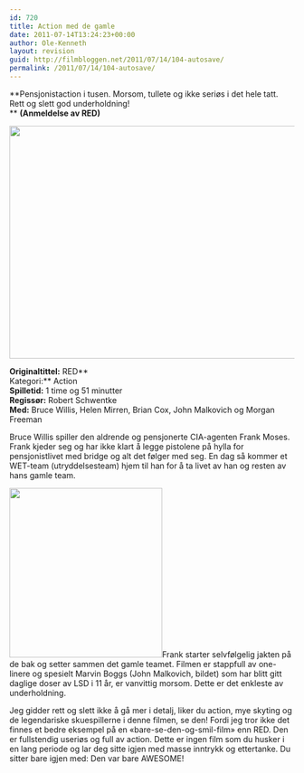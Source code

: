 ```yaml
---
id: 720
title: Action med de gamle
date: 2011-07-14T13:24:23+00:00
author: Ole-Kenneth
layout: revision
guid: http://filmbloggen.net/2011/07/14/104-autosave/
permalink: /2011/07/14/104-autosave/
---
```

**Pensjonistaction i tusen. Morsom, tullete og ikke seriøs i det hele tatt. Rett og slett god underholdning!  
** ****(Anmeldelse av RED)****

[<img class="alignnone size-large wp-image-106" title="RED" src="http://filmbloggen.net/wp-content/uploads//2011/04/red-1024x682.jpg" alt="" width="620" height="412" />](http://filmbloggen.net/wp-content/uploads//2011/04/red.jpg)

**Originaltittel:** RED**  
Kategori:** Action  
**Spilletid:** 1 time og 51 minutter  
**Regissør:** Robert Schwentke  
**Med:** Bruce Willis, Helen Mirren, Brian Cox, John Malkovich og Morgan Freeman

Bruce Willis spiller den aldrende og pensjonerte CIA-agenten Frank Moses. Frank kjeder seg og har ikke klart å legge pistolene på hylla for pensjonistlivet med bridge og alt det følger med seg. En dag så kommer et WET-team (utryddelsesteam) hjem til han for å ta livet av han og resten av hans gamle team.

[<img class="alignleft size-medium wp-image-105" title="RED" src="http://filmbloggen.net/wp-content/uploads//2011/04/red2-e1310642639305-270x300.jpg" alt="" width="270" height="300" />](http://filmbloggen.net/wp-content/uploads//2011/04/red2-e1310642639305.jpg)Frank starter selvfølgelig jakten på de bak og setter sammen det gamle teamet. Filmen er stappfull av one-linere og spesielt Marvin Boggs (John Malkovich, bildet) som har blitt gitt daglige doser av LSD i 11 år, er vanvittig morsom. Dette er det enkleste av underholdning.

Jeg gidder rett og slett ikke å gå mer i detalj, liker du action, mye skyting og de legendariske skuespillerne i denne filmen, se den! Fordi jeg tror ikke det finnes et bedre eksempel på en &laquo;bare-se-den-og-smil-film&raquo; enn RED. Den er fullstendig useriøs og full av action. Dette er ingen film som du husker i en lang periode og lar deg sitte igjen med masse inntrykk og ettertanke. Du sitter bare igjen med: Den var bare AWESOME!